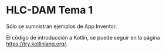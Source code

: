 # HLC-DAM Tema 1
Sólo se sumnistran ejemplos de App Inventor.

El código de introducción a Kotlin, se puede seguir en la página https://try.kotlinlang.org/.
